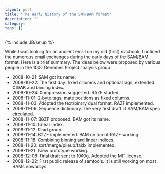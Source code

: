 ```yaml
---
layout: post
title: "The early history of the SAM/BAM format"
description: ""
category:
tags: []
---
```

{% include JB/setup %}

While I was looking for an ancient email on my old (first) macbook, I noticed
the numerous email exchanges during the early days of the SAM/BAM format. Here
is a brief summary. The ideas below were proposed by various people in the 1000
Genomes Project analysis group.

* 2008-10-21: SAM got its name.
* 2008-10-22: The first day: fixed columns and optional tags; extended CIGAR and
  binning index.
* 2008-10-24: Compression suggested. RAZF started.
* 2008-11-01: 2-byte tags; mate positions as fixed columns.
* 2008-11-03: Adopted the text/binary dual format. RAZF implemented.
* 2008-11-06: Sequence dictionary. The very first draft of SAM/BAM spec circulated.
* 2008-11-07: BGZF proposed. BAM got its name.
* 2008-11-10: Linear index.
* 2008-11-12: Read group.
* 2008-11-14: BGZF implemented. BAM on top of RAZF working.
* 2008-11-18: Combining binning and linear indices.
* 2008-11-20: sort/merge/pileup/faidx implemented.
* 2008-11-21: tview prototype working.
* 2008-12-08: Final draft sent to 1000g. Adopted the MIT license.
* 2008-12-22: First public release of samtools. It is still working on most BAMs nowadays.
